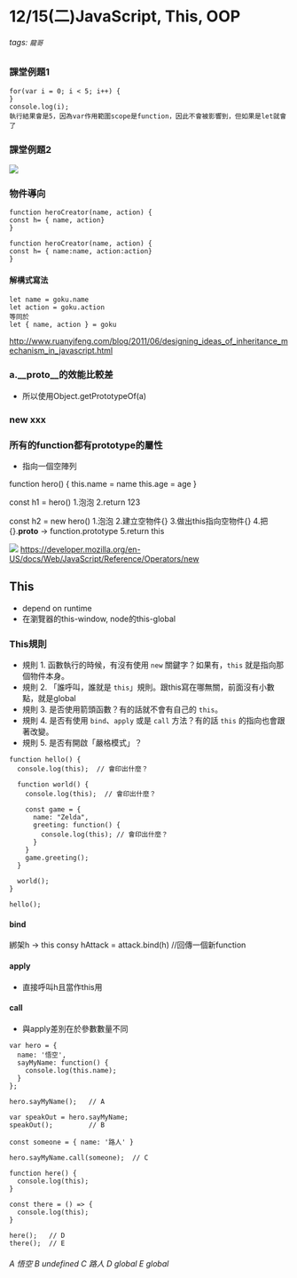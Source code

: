# 12/15(二)JavaScript, This, OOP
###### tags: `龍哥`

### 課堂例題1
```
for(var i = 0; i < 5; i++) {
}
console.log(i); 
執行結果會是5，因為var作用範圍scope是function，因此不會被影響到，但如果是let就會了
```

### 課堂例題2
![](https://i.imgur.com/8lyGsj4.png)

### 物件導向
```
function heroCreator(name, action) {
const h= { name, action}
}

function heroCreator(name, action) {
const h= { name:name, action:action}
}
```
#### 解構式寫法
```
let name = goku.name
let action = goku.action
等同於
let { name, action } = goku
```

http://www.ruanyifeng.com/blog/2011/06/designing_ideas_of_inheritance_mechanism_in_javascript.html

### a.__proto__的效能比較差
* 所以使用Object.getPrototypeOf(a)

### new xxx

### 所有的function都有prototype的屬性
* 指向一個空陣列

function hero() {
 this.name = name
 this.age = age
}

const h1 = hero()
1.泡泡
2.return 123

const h2 = new hero()
1.泡泡
2.建立空物件{}
3.做出this指向空物件{}
4.把{}.__proto__ -> function.prototype
5.return this

![](https://i.imgur.com/gNO7ZFk.png)
https://developer.mozilla.org/en-US/docs/Web/JavaScript/Reference/Operators/new

## This
* depend on runtime
* 在瀏覽器的this-window, node的this-global
### This規則
* 規則 1. 函數執行的時候，有沒有使用 `new` 關鍵字？如果有，`this` 就是指向那個物件本身。
* 規則 2. 「誰呼叫，誰就是 `this`」規則。跟this寫在哪無關，前面沒有小數點，就是global
* 規則 3. 是否使用箭頭函數？有的話就不會有自己的 `this`。
* 規則 4. 是否有使用 `bind`、`apply` 或是 `call` 方法？有的話 `this` 的指向也會跟著改變。
* 規則 5. 是否有開啟「嚴格模式」？
```
function hello() {
  console.log(this);  // 會印出什麼？

  function world() {
    console.log(this);  // 會印出什麼？

    const game = {
      name: "Zelda",
      greeting: function() {
        console.log(this); // 會印出什麼？
      }
    }
    game.greeting();
  }

  world();
}

hello();
```

#### bind
綁架h -> this
consy hAttack = attack.bind(h) //回傳一個新function

#### apply
* 直接呼叫h且當作this用

#### call
* 與apply差別在於參數數量不同

```
var hero = {
  name: '悟空',
  sayMyName: function() {
    console.log(this.name);
  }
};

hero.sayMyName();   // A

var speakOut = hero.sayMyName;
speakOut();         // B

const someone = { name: '路人' }

hero.sayMyName.call(someone);  // C

function here() {
  console.log(this);
}

const there = () => {
  console.log(this);
}

here();   // D
there();  // E
```

###### A 悟空 B undefined C 路人 D global E global